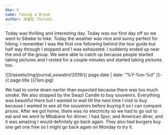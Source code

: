 ```yaml
---
day: 9
name: Taking a Break
author: 凌睿廷 Thulani
---
```


Today was thrilling and interesting day. Today was our first day off so we went to Sibebe to hike. Today the weather was nice and sunny perfect for hiking. I remember I was the first one following behind the tour guide but half way through I stopped and I was exhausted. I suddenly ended up near the end of the group. We were able to catch up because people started taking pictures and I rested for a couple minutes and started taking pictures too. 

![](/assets/img/journal_eswatini/2019/{{ page.date | date: "%Y-%m-%d" }}-{{ page.title }}/1sm.jpg)

We had to come down earlier than expected because there was too much smoke. We also stopped by the Swazi Candle to buy souvenirs. Everything was beautiful there but I wanted to wait till the next time I visit to buy because I wanted to see all the souvenirs before buying it so I can compare prices. After we got home, there was no electricity so we had to go out to eat and we went to Mbabane for dinner. I had Spur, and American diner, and it was amazing I would definitely go back again. They also had burgers buy one get one free so I might go back again on Monday to try it.